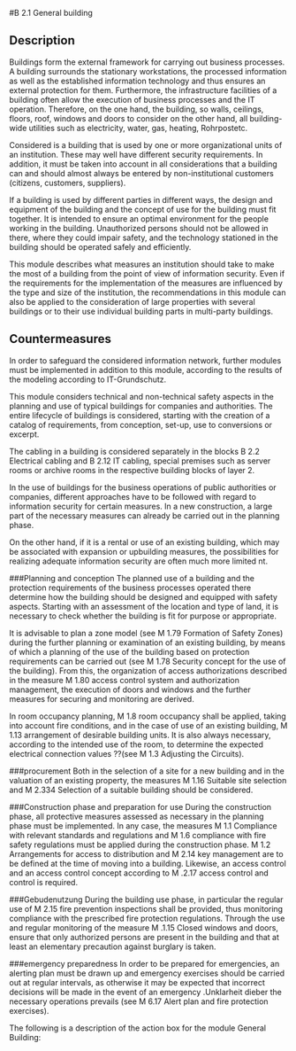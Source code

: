 #B 2.1 General building
## Description 
Buildings form the external framework for carrying out business processes. A building surrounds the stationary workstations, the processed information as well as the established information technology and thus ensures an external protection for them. Furthermore, the infrastructure facilities of a building often allow the execution of business processes and the IT operation. Therefore, on the one hand, the building, so walls, ceilings, floors, roof, windows and doors to consider on the other hand, all building-wide utilities such as electricity, water, gas, heating, Rohrpostetc.

Considered is a building that is used by one or more organizational units of an institution. These may well have different security requirements. In addition, it must be taken into account in all considerations that a building can and should almost always be entered by non-institutional customers (citizens, customers, suppliers).

If a building is used by different parties in different ways, the design and equipment of the building and the concept of use for the building must fit together. It is intended to ensure an optimal environment for the people working in the building. Unauthorized persons should not be allowed in there, where they could impair safety, and the technology stationed in the building should be operated safely and efficiently.

This module describes what measures an institution should take to make the most of a building from the point of view of information security. Even if the requirements for the implementation of the measures are influenced by the type and size of the institution, the recommendations in this module can also be applied to the consideration of large properties with several buildings or to their use individual building parts in multi-party buildings.



## Countermeasures 
In order to safeguard the considered information network, further modules must be implemented in addition to this module, according to the results of the modeling according to IT-Grundschutz.

This module considers technical and non-technical safety aspects in the planning and use of typical buildings for companies and authorities. The entire lifecycle of buildings is considered, starting with the creation of a catalog of requirements, from conception, set-up, use to conversions or excerpt.

The cabling in a building is considered separately in the blocks B 2.2 Electrical cabling and B 2.12 IT cabling, special premises such as server rooms or archive rooms in the respective building blocks of layer 2.

In the use of buildings for the business operations of public authorities or companies, different approaches have to be followed with regard to information security for certain measures. In a new construction, a large part of the necessary measures can already be carried out in the planning phase.

On the other hand, if it is a rental or use of an existing building, which may be associated with expansion or upbuilding measures, the possibilities for realizing adequate information security are often much more limited nt.



###Planning and conception
The planned use of a building and the protection requirements of the business processes operated there determine how the building should be designed and equipped with safety aspects. Starting with an assessment of the location and type of land, it is necessary to check whether the building is fit for purpose or appropriate.

It is advisable to plan a zone model (see M 1.79 Formation of Safety Zones) during the further planning or examination of an existing building, by means of which a planning of the use of the building based on protection requirements can be carried out (see M 1.78 Security concept for the use of the building). From this, the organization of access authorizations described in the measure M 1.80 access control system and authorization management, the execution of doors and windows and the further measures for securing and monitoring are derived.

In room occupancy planning, M 1.8 room occupancy shall be applied, taking into account fire conditions, and in the case of use of an existing building, M 1.13 arrangement of desirable building units. It is also always necessary, according to the intended use of the room, to determine the expected electrical connection values ??(see M 1.3 Adjusting the Circuits).



###procurement
Both in the selection of a site for a new building and in the valuation of an existing property, the measures M 1.16 Suitable site selection and M 2.334 Selection of a suitable building should be considered.



###Construction phase and preparation for use
During the construction phase, all protective measures assessed as necessary in the planning phase must be implemented. In any case, the measures M 1.1 Compliance with relevant standards and regulations and M 1.6 compliance with fire safety regulations must be applied during the construction phase. M 1.2 Arrangements for access to distribution and M 2.14 key management are to be defined at the time of moving into a building. Likewise, an access control and an access control concept according to M .2.17 access control and control is required.



###Gebudenutzung
During the building use phase, in particular the regular use of M 2.15 fire prevention inspections shall be provided, thus monitoring compliance with the prescribed fire protection regulations. Through the use and regular monitoring of the measure M .1.15 Closed windows and doors, ensure that only authorized persons are present in the building and that at least an elementary precaution against burglary is taken.



###emergency preparedness
In order to be prepared for emergencies, an alerting plan must be drawn up and emergency exercises should be carried out at regular intervals, as otherwise it may be expected that incorrect decisions will be made in the event of an emergency .Unklarheit dieber the necessary operations prevails (see M 6.17 Alert plan and fire protection exercises).

The following is a description of the action box for the module General Building:



